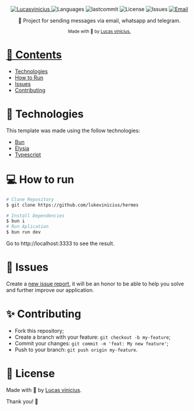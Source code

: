 <p align="center">
   <a href="https://linkedin.com/in/lukevinicius/">
      <img alt="Lucasvinicius" src="https://img.shields.io/badge/-lukevinicius-5965e0?style=flat&logo=Linkedin&logoColor=white" />
   </a>
  <img alt="Languages" src="https://img.shields.io/github/languages/count/lukevinicius/hermes?color=%235963C5" />
  <img alt="lastcommit" src="https://img.shields.io/github/last-commit/lukevinicius/hermes?color=%235761C3" />
  <img alt="License" src="https://img.shields.io/github/license/lukevinicius/hermes?color=%235E69D7" />
  <img alt="Issues" src="https://img.shields.io/github/issues/lukevinicius/hermes?color=%235965E0">
  <a href="mailto:lucasviniciusaalves@gmail.com">
   <img alt="Email" src="https://img.shields.io/badge/-lucasviniciusaalves%40gmail.com-%23525DCB" />
  </a>
</p>

<p align="center">
  📡 Project for sending messages via email, whatsapp and telegram.</a>
</p>

<div align="center">
  <sub> Made with 💖 by
    <a href="https://github.com/lukevinicius">Lucas vinicius.
  </sub>
</div>

# 📌 Contents

* [Technologies](#rocket-technologies)
* [How to Run](#computer-how-to-run)
* [Issues](#bug-issues)
* [Contributing](#sparkles-issues)

# :rocket: Technologies
This template was made using the follow technologies:

* [Bun](https://bun.sh/)
* [Elysia](https://elysiajs.com/)
* [Typescript](https://www.typescriptlang.org/)

# :computer: How to run

```bash
# Clone Repository
$ git clone https://github.com/lukevinicius/hermes
```

```bash
# Install Dependencies
$ bun i
# Run Aplication
$ bun run dev
```
Go to http://localhost:3333 to see the result.

# :bug: Issues

Create a <a href="https://github.com/lukevinicius/hermes/issues">new issue report</a>, it will be an honor to be able to help you solve and further improve our application.

# :sparkles: Contributing

- Fork this repository;
- Create a branch with your feature: `git checkout -b my-feature`;
- Commit your changes: `git commit -m 'feat: My new feature'`;
- Push to your branch: `git push origin my-feature`.

# :page_facing_up: License

Made with 💖 by [Lucas vinicius](https://linkedin.com/in/lukevinicius/).

Thank you! 🌠
